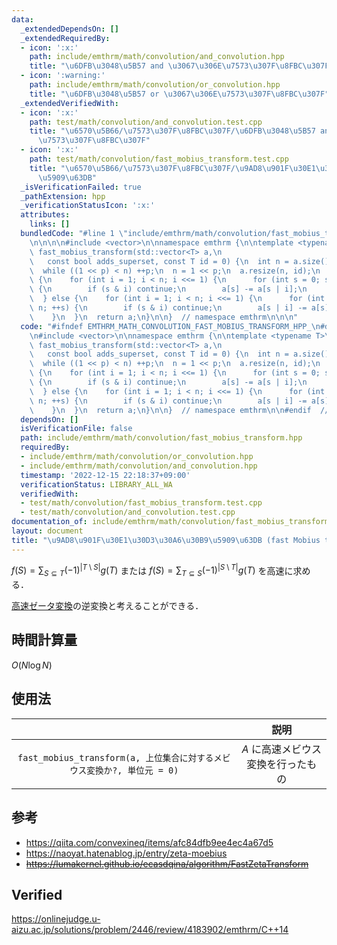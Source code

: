 ```yaml
---
data:
  _extendedDependsOn: []
  _extendedRequiredBy:
  - icon: ':x:'
    path: include/emthrm/math/convolution/and_convolution.hpp
    title: "\u6DFB\u3048\u5B57 and \u3067\u306E\u7573\u307F\u8FBC\u307F"
  - icon: ':warning:'
    path: include/emthrm/math/convolution/or_convolution.hpp
    title: "\u6DFB\u3048\u5B57 or \u3067\u306E\u7573\u307F\u8FBC\u307F"
  _extendedVerifiedWith:
  - icon: ':x:'
    path: test/math/convolution/and_convolution.test.cpp
    title: "\u6570\u5B66/\u7573\u307F\u8FBC\u307F/\u6DFB\u3048\u5B57 and \u3067\u306E\
      \u7573\u307F\u8FBC\u307F"
  - icon: ':x:'
    path: test/math/convolution/fast_mobius_transform.test.cpp
    title: "\u6570\u5B66/\u7573\u307F\u8FBC\u307F/\u9AD8\u901F\u30E1\u30D3\u30A6\u30B9\
      \u5909\u63DB"
  _isVerificationFailed: true
  _pathExtension: hpp
  _verificationStatusIcon: ':x:'
  attributes:
    links: []
  bundledCode: "#line 1 \"include/emthrm/math/convolution/fast_mobius_transform.hpp\"\
    \n\n\n\n#include <vector>\n\nnamespace emthrm {\n\ntemplate <typename T>\nstd::vector<T>\
    \ fast_mobius_transform(std::vector<T> a,\n                                  \
    \   const bool adds_superset, const T id = 0) {\n  int n = a.size(), p = 1;\n\
    \  while ((1 << p) < n) ++p;\n  n = 1 << p;\n  a.resize(n, id);\n  if (adds_superset)\
    \ {\n    for (int i = 1; i < n; i <<= 1) {\n      for (int s = 0; s < n; ++s)\
    \ {\n        if (s & i) continue;\n        a[s] -= a[s | i];\n      }\n    }\n\
    \  } else {\n    for (int i = 1; i < n; i <<= 1) {\n      for (int s = 0; s <\
    \ n; ++s) {\n        if (s & i) continue;\n        a[s | i] -= a[s];\n      }\n\
    \    }\n  }\n  return a;\n}\n\n}  // namespace emthrm\n\n\n"
  code: "#ifndef EMTHRM_MATH_CONVOLUTION_FAST_MOBIUS_TRANSFORM_HPP_\n#define EMTHRM_MATH_CONVOLUTION_FAST_MOBIUS_TRANSFORM_HPP_\n\
    \n#include <vector>\n\nnamespace emthrm {\n\ntemplate <typename T>\nstd::vector<T>\
    \ fast_mobius_transform(std::vector<T> a,\n                                  \
    \   const bool adds_superset, const T id = 0) {\n  int n = a.size(), p = 1;\n\
    \  while ((1 << p) < n) ++p;\n  n = 1 << p;\n  a.resize(n, id);\n  if (adds_superset)\
    \ {\n    for (int i = 1; i < n; i <<= 1) {\n      for (int s = 0; s < n; ++s)\
    \ {\n        if (s & i) continue;\n        a[s] -= a[s | i];\n      }\n    }\n\
    \  } else {\n    for (int i = 1; i < n; i <<= 1) {\n      for (int s = 0; s <\
    \ n; ++s) {\n        if (s & i) continue;\n        a[s | i] -= a[s];\n      }\n\
    \    }\n  }\n  return a;\n}\n\n}  // namespace emthrm\n\n#endif  // EMTHRM_MATH_CONVOLUTION_FAST_MOBIUS_TRANSFORM_HPP_\n"
  dependsOn: []
  isVerificationFile: false
  path: include/emthrm/math/convolution/fast_mobius_transform.hpp
  requiredBy:
  - include/emthrm/math/convolution/or_convolution.hpp
  - include/emthrm/math/convolution/and_convolution.hpp
  timestamp: '2022-12-15 22:18:37+09:00'
  verificationStatus: LIBRARY_ALL_WA
  verifiedWith:
  - test/math/convolution/fast_mobius_transform.test.cpp
  - test/math/convolution/and_convolution.test.cpp
documentation_of: include/emthrm/math/convolution/fast_mobius_transform.hpp
layout: document
title: "\u9AD8\u901F\u30E1\u30D3\u30A6\u30B9\u5909\u63DB (fast Mobius transform)"
---
```


$f(S) = \sum_{S \subseteq T} (-1)^{\lvert T \setminus S \rvert} g(T)$ または $f(S) = \sum_{T \subseteq S} (-1)^{\lvert S \setminus T \rvert} g(T)$ を高速に求める．

[高速ゼータ変換](fast_zeta_transform.md)の逆変換と考えることができる．


## 時間計算量

$O(N\log{N})$


## 使用法

||説明|
|:--:|:--:|
|`fast_mobius_transform(a, 上位集合に対するメビウス変換か?, 単位元 = 0)`|$A$ に高速メビウス変換を行ったもの|


## 参考

- https://qiita.com/convexineq/items/afc84dfb9ee4ec4a67d5
- https://naoyat.hatenablog.jp/entry/zeta-moebius
- ~~https://lumakernel.github.io/ecasdqina/algorithm/FastZetaTransform~~


## Verified

https://onlinejudge.u-aizu.ac.jp/solutions/problem/2446/review/4183902/emthrm/C++14
